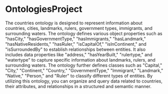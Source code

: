 # OntologiesProject
The countries ontology is designed to represent information about countries, cities, landmarks, rulers, government types, immigrants, and surrounding waters. The ontology defines various object properties such as "hasCity," "hasGovernmentType," "hasImmigrants," "hasLandmark," "hasNativeResidents," "hasRuler," "isCapitalOf," "isInContinent," and "isSurroundedBy" to establish relationships between entities. It also includes data properties like "address," "hasYearBuilt," "rulertype," and "watertype" to capture specific information about landmarks, rulers, and surrounding waters. The ontology further defines classes such as "Capital," "City," "Continent," "Country," "GovernmentType," "Immigrant," "Landmark," "Native," "Person," and "Ruler" to classify different types of entities. By utilizing this ontology, you can organize and query data related to countries, their attributes, and relationships in a structured and semantic manner.
